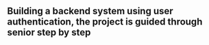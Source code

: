 ## Building a backend system using user authentication, the project is guided through senior step by step
